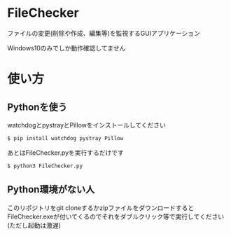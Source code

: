 # FileChecker
ファイルの変更(削除や作成、編集等)を監視するGUIアプリケーション

Windows10のみでしか動作確認してません

# 使い方
## Pythonを使う
watchdogとpystrayとPillowをインストールしてください

```bash
$ pip install watchdog pystray Pillow
```

あとはFileChecker.pyを実行するだけです
```bash
$ python3 FileChecker.py
```

## Python環境がない人
このリポジトリをgit cloneするかzipファイルをダウンロードするとFileChecker.exeが付いてくるのでそれをダブルクリック等で実行してください(ただし起動は激遅)
